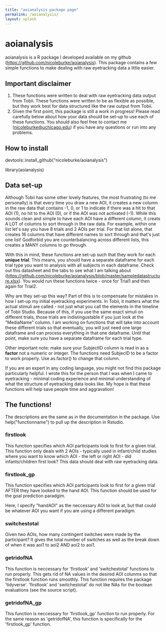```yaml
---
title: "aoianalysis package page"
permalink: /aoianalysis/
layout: splash
---
```

# aoianalysis  

aoianalysis is a R package I developed available on my github (https://github.com/nicoleburke/aoianalysis). This package contains a few simple functions to make dealing with raw eyetracking data a little easier. 

## Important disclaimer

1. These functions were written to deal with raw eyetracking data output from Tobii. These functions were written to be as flexible as possible, but they work best for data structured like the raw output from Tobii. 
2. Given the first point, this package is still a work in progress! Please read carefully below about how your data should be set-up to use each of these functions. You should also feel free to contact me (nicoleburke@uchicago.edu) if you have any questions or run into any problems. 


## How to install 
devtools::install_github("nicoleburke/aoianalysis")

library(aoianalysis)

## Data set-up

Although Tobii has some other lovely features, the most frustrating (to me personally) is that every time you draw a new AOI, it creates a new column in the raw data that contains -1, 0, or 1 to indicate if there was a hit to that AOI (1), no hit to the AOI (0), or if the AOI was not activated (-1). While this sounds clean and simple to have each AOI have a different column, it creats A LOT of columns to sort through in the raw data. For example, within one list let's say you have 8 trials and 2 AOIs per trial. For that list alone, that creates 16 columns that have different names to sort through and that's just one list! Godforbid you are counterbalancing across different lists, this creates a MANY columns to go through.

With this in mind, these functions are set-up such that they work for each **unique trial**. This means, you should have a separate dataframe for each trial type you want to analysis with all subjects in each dataframe. Check out this datasheet and the tabs to see what I am talking about (https://github.com/nicoleburke/aoianalysis/blob/master/sampledatastructure.xlsx). You would run these functions twice - once for Trial1 and then again for Trial2. 

Why are they set-up this way? Part of this is to compensate for mistakes in how I set-up my initial eyetracking experiments. In Tobii, it matters what the actual stimuli are called - not just what you call the elements in the timeline of Tobii Studio. Because of this, if you use the same exact simuli on different trials, those trials are indistingustable if you just look at the "MediaName" column. I am working on functions that will take into account these different trials so that eventually, you will just need one large dataframe and can process everything in that one dataframe. Until that point, make sure you have a separate dataframe for each trial type. 

Other important note: make sure your SubjectID column is read in as a **factor** not a numeric or integer. The functions need SubjecID to be a factor to work properly. Use as.factor() to change that column. 

If you are an expert in any coding language, you might not find this package particularly helpful. I wrote this for the person that I was when I came to eyetracking - minimal coding experience and minimal understanding of what the structure of eyetracking data looks like. My hope is that these functions will help save people time and aggravation! 

## The functions! 

The descriptions are the same as in the documentation in the package. Use help("functionname") to pull up the description in Rstudio. 

### firstlook 

This function specifies which AOI participants look to first for a given trial. This function only deals with 2 AOIs - typically used in infant/child studies where you want to know which AOI - the left or right AOI - did infants/children first look? This data should deal with raw eyetracking data.

### firstlook_gp

This function specifies which AOI participants look to first for a given trial AFTER they have looked to the hand AOI. This function should be used for the goal prediction paradgim.

Here, I specify "handAOI" as the neccessary AOI to look at, but that could be whatever AOI you want if you are using a different paradigm. 

### switchestotal

Given two AOIs, how many contingent switches were made by the participant? It gives the total number of switches as well as the break down of when it was aoi1 to aoi2 AND aoi2 to aoi1.

### getridofNA

This function is neccessary for 'firstlook' and 'switchestotal' functions to run properly. This gets rid of NA values in the desired AOI colunms so that the firstlook function runs smoothly. This function requires the package 'tidyverse'. 'firstlook' and 'switchestotal' do not like NAs for the boolean evaluations (see the source script). 

### getridofNA_gp 

This function is neccessary for 'firstlook_gp' function to run properly. For the same reason as 'getridofNA', this function is specifically for the 'firstlook_gp' function. 





